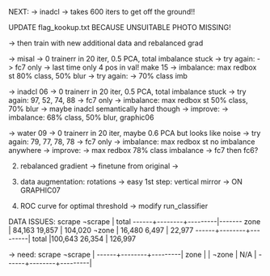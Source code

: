 NEXT:
   -> inadcl
      -> takes 600 iters to get off the ground!!
      
   UPDATE flag_kookup.txt BECAUSE UNSUITABLE PHOTO MISSING!
   
   -> then train with new additional data and rebalanced grad

   -> misal
      -> 0 trainerr in 20 iter, 0.5 PCA, total imbalance stuck
      -> try again:
         -> fc7 only
	 -> last time only 4 pos in val! make 15
	 -> imbalance: max redbox st 80% class, 50% blur
      -> try again:
         -> 70% class imb
	 
   -> inadcl 06
      -> 0 trainerr in 20 iter, 0.5 PCA, total imbalance stuck
      -> try again: 97, 52, 74, 88
         -> fc7 only
	 -> imbalance: max redbox st 50% class, 70% blur
	 -> maybe inadcl semantically hard though
      -> improve:
         -> imbalance: 68% class, 50% blur, graphic06

   -> water 09
      -> 0 trainerr in 20 iter, maybe 0.6 PCA but looks like noise
      -> try again: 79, 77, 78, 78
         -> fc7 only
	 -> imbalance: max redbox st no imbalance anywhere
      -> improve:
         -> max redbox 78% class imbalance
	 -> fc7 then fc6?

2. rebalanced gradient
   -> finetune from original
   -> 

3. data augmentation: rotations
   -> easy 1st step: vertical mirror
   -> ON GRAPHIC07

4. ROC curve for optimal threshold
   -> modify run_classifier


   

DATA ISSUES:
        scrape   ¬scrape | total
------+--------+---------|-------
zone  | 84,163   19,857  | 104,020
¬zone | 16,480    6,497  |  22,977
------+--------+---------|
total |100,643   26,354  | 126,997     

-> need:
        scrape   ¬scrape |
------+--------+---------|
zone  |                  |
¬zone |  N/A             |
------+--------+---------|




